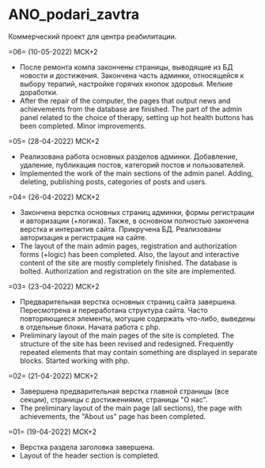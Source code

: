 # ANO_podari_zavtra
Коммерческий проект для центра реабилитации.




=06= (10-05-2022) МСК+2
- После ремонта компа закончены страницы, выводящие из БД новости и достижения. Закончена часть админки, относящейся к выбору 
терапий, настройке горячих кнопок здоровья. Мелкие доработки.
- After the repair of the computer, the pages that output news and achievements from the database are finished. The part of the admin panel related to the choice of therapy, setting up hot health buttons has been completed. Minor improvements.


=05= (28-04-2022) МСК+2
- Реализована работа основных разделов админки. Добавление, удаление, публикация постов, категорий постов и пользователей.
- Implemented the work of the main sections of the admin panel. Adding, deleting, publishing posts, categories of posts and users.


=04= (26-04-2022) МСК+2
- Закончена верстка основных страниц админки, формы регистрации и авторизации (+логика). Также, в основном полностью закончена верстка и интерактив сайта. Прикручена БД. Реализованы авторизация и регистрация на сайте.
- The layout of the main admin pages, registration and authorization forms (+logic) has been completed. Also, the layout and interactive content of the site are mostly completely finished. The database is bolted. Authorization and registration on the site are implemented.


=03= (23-04-2022) МСК+2
- Предварительная верстка основных страниц сайта завершена. Пересмотрена и переработана структура сайта. Часто повторяющиеся элементы, могущие содержать что-либо, выведены в отдельные блоки. Начата работа с php.
- Preliminary layout of the main pages of the site is completed. The structure of the site has been revised and redesigned. Frequently repeated elements that may contain something are displayed in separate blocks. Started working with php.


=02= (21-04-2022) МСК+2
- Завершена предварительная верстка главной страницы (все секции), страницы с достижениями, страницы "О нас".
- The preliminary layout of the main page (all sections), the page with achievements, the "About us" page has been completed.


=01= (19-04-2022) МСК+2
- Верстка раздела заголовка завершена.
- Layout of the header section is completed.
